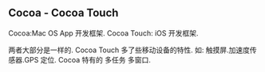 ## Cocoa - Cocoa Touch
Cocoa:Mac OS App 开发框架.
Cocoa  Touch: iOS 开发框架.

两者大部分是一样的.
Cocoa Touch 多了些移动设备的特性.
如: 触摸屏.加速度传感器.GPS 定位.
Cocoa 特有的 多任务 多窗口.
